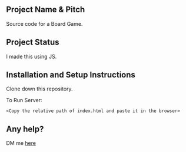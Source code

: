 ## Project Name & Pitch

Source code for a Board Game.

## Project Status

I made this using JS.

## Installation and Setup Instructions

Clone down this repository.

To Run Server:

`<Copy the relative path of index.html and paste it in the browser>`

## Any help?

DM me [here](https://twitter.com/ZohebKh03784087)
